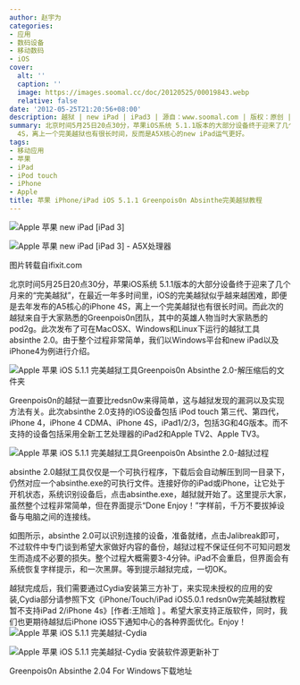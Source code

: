 ```yaml
---
author: 赵宇为
categories:
- 应用
- 数码设备
- 移动数码
- iOS
cover:
  alt: ''
  caption: ''
  image: https://images.soomal.cc/doc/20120525/00019843.webp
  relative: false
date: '2012-05-25T21:20:56+08:00'
description: 越狱 | new iPad | iPad3 | 源自：www.soomal.com | 版权：原创 |  平均/总评分：08.33/25
summary: 北京时间5月25日20点30分，苹果iOS系统 5.1.1版本的大部分设备终于迎来了几个月来的“完美越狱”，在最近一年多时间里，iOS的完美越狱似乎越来越困难，即便是去年发布的A5核心的iPhone
  4S，离上一个完美越狱也有很长时间，反而是A5X核心的new iPad运气更好。
tags:
- 移动应用
- 苹果
- iPad
- iPod touch
- iPhone
- Apple
title: 苹果 iPhone/iPad iOS 5.1.1 Greenpois0n Absinthe完美越狱教程
---
```


![Apple 苹果 new iPad [iPad 3]](https://images.soomal.cc/doc/20120320/00017897.webp)



![Apple 苹果 new iPad [iPad 3] - A5X处理器](https://images.soomal.cc/doc/20120320/00017915.webp)

图片转载自ifixit.com



北京时间5月25日20点30分，苹果iOS系统 5.1.1版本的大部分设备终于迎来了几个月来的“完美越狱”，在最近一年多时间里，iOS的完美越狱似乎越来越困难，即便是去年发布的A5核心的iPhone 4S，离上一个完美越狱也有很长时间。而此次的越狱来自于大家熟悉的Greenpois0n团队，其中的英雄人物当时大家熟悉的pod2g。此次发布了可在MacOSX、Windows和Linux下运行的越狱工具 absinthe 2.0。由于整个过程非常简单，我们以Windows平台和new iPad以及iPhone4为例进行介绍。

![Apple 苹果 iOS 5.1.1 完美越狱工具Greenpois0n Absinthe 2.0-解压缩后的文件夹](https://images.soomal.cc/doc/20120525/00019839.webp)




Greenpois0n的越狱一直要比redsn0w来得简单，这与越狱发现的漏洞以及实现方法有关。此次absinthe 2.0支持的iOS设备包括
iPod touch 第三代、第四代，iPhone 4，iPhone 4 CDMA、iPhone 4S，iPad1/2/3，包括3G和4G版本。而不支持的设备包括采用全新工艺处理器的iPad2和Apple TV2、Apple TV3。

![Apple 苹果 iOS 5.1.1 完美越狱工具Greenpois0n Absinthe 2.0-越狱过程](https://images.soomal.cc/doc/20120525/00019840.webp)




absinthe 2.0越狱工具仅仅是一个可执行程序，下载后会自动解压到同一目录下，仍然对应一个absinthe.exe的可执行文件。连接好你的iPad或iPhone，让它处于开机状态，系统识别设备后，点击absinthe.exe，越狱就开始了。这里提示大家，虽然整个过程非常简单，但在界面提示“Done Enjoy！”字样前，千万不要拔掉设备与电脑之间的连接线。

如图所示，absinthe 2.0可以识别连接的设备，准备就绪，点击Jalibreak即可，不过软件中专门谈到希望大家做好内容的备份，越狱过程不保证任何不可知问题发生而造成不必要的损失。整个过程大概需要3-4分钟。iPad不会重启，但界面会有系统恢复字样提示，和一次黑屏。等到提示越狱完成，一切OK。

越狱完成后，我们需要通过Cydia安装第三方补丁，来实现未授权的应用的安装,Cydia部分请参照下文《iPhone/Touch/iPad iOS5.0.1 redsn0w完美越狱教程 暂不支持iPad 2/iPhone 4s》[作者:王旭晗 ]
。希望大家支持正版软件，同时，我们也更期待越狱后iPhone iOS5下通知中心的各种界面优化。Enjoy！
![Apple 苹果 iOS 5.1.1 完美越狱-Cydia](https://images.soomal.cc/doc/20120525/00019841.webp)




![Apple 苹果 iOS 5.1.1 完美越狱-Cydia 安装软件源更新补丁](https://images.soomal.cc/doc/20120525/00019842.webp)





Greenpois0n Absinthe 2.04 For Windows下载地址
